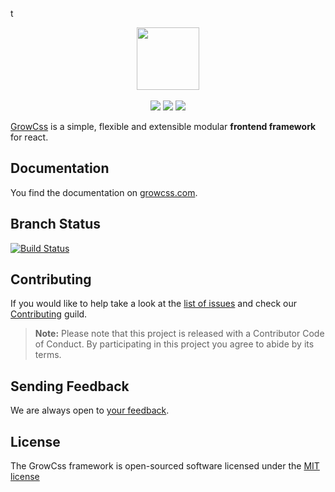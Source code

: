 t<p align="center">
    <a href="https://growcss.com" target="_blank">
        <img src=".github/growcss.png?raw=true" height="100">
    </a>
    <br>
    <br>
    <a href="https://gitter.im/growcss/growcss"><img src="https://img.shields.io/gitter/room/nwjs/nw.js.svg?style=flat-square"></a>
    <a href="http://opensource.org/licenses/MIT"><img src="https://img.shields.io/badge/license-MIT-brightgreen.svg?style=flat-square"></a>
    <a href="https://lernajs.io/"><img src="https://img.shields.io/badge/maintained%20with-lerna-cc00ff.svg?style=flat-square"></a>
</p>

[GrowCss][1] is a simple, flexible and extensible modular **frontend framework** for react.

Documentation
-------------

You find the documentation on [growcss.com][1].

Branch Status
------------

[![Build Status](https://img.shields.io/travis/growcss/growcss.svg?branch=master&style=flat-square)](https://travis-ci.org/growcss/growcss)

Contributing
------------

If you would like to help take a look at the [list of issues][2] and check our [Contributing](CONTRIBUTING.md) guild.

> **Note:** Please note that this project is released with a Contributor Code of Conduct. By participating in this project you agree to abide by its terms.

Sending Feedback
------------

We are always open to [your feedback][2].

License
---------------

The GrowCss framework is open-sourced software licensed under the [MIT license](http://opensource.org/licenses/MIT)

[1]: https://growcss.com
[2]: http://github.com/growcss/growcss/issues
